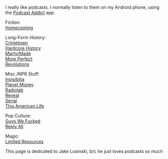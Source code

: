 I really like podcasts. I normally listen to them on my Android phone, using the <a href="https://play.google.com/store/apps/details?id=com.bambuna.podcastaddict">Podcast Addict</a> app.

Fiction:
<br><a href="https://gimletmedia.com/homecoming/">Homecoming</a>

Long-Form History:
<br><a href="https://gimletmedia.com/show/crimetown/">Crimetown</a>
<br><a href="http://www.dancarlin.com/hardcore-history-series/">Hardcore History</a>
<br><a href="http://www.martyrmade.com/">MartyrMade</a>
<br><a href="http://www.wnyc.org/shows/radiolabmoreperfect/">More Perfect</a>
<br><a href="http://www.revolutionspodcast.com/">Revolutions</a>

Misc./NPR Stuff:
<br><a href="http://www.npr.org/podcasts/510307/invisibilia">Invisibilia</a>
<br><a href="http://www.npr.org/podcasts/510289/planet-money">Planet Money</a>
<br><a href="http://www.radiolab.org/">Radiolab</a>
<br><a href="https://www.revealnews.org/">Reveal</a>
<br><a href="https://serialpodcast.org/">Serial</a>
<br><a href="https://www.thisamericanlife.org/podcast">This American Life</a>

Pop Culture:
<br><a href="https://itunes.apple.com/us/podcast/guys-we-f****d/id885960517?mt=2">Guys We Fucked</a>
<br><a href="https://gimletmedia.com/reply-all/">Reply All</a>

Magic:
<br><a href="http://lrcast.com/">Limited Resources</a>

This page is dedicated to Jake Losinski, b/c he just loves podcasts so much

